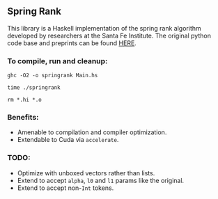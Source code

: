 ## Spring Rank

This library is a Haskell implementation of the spring rank algorithm
developed by researchers at the Santa Fe Institute. The original python
code base and preprints can be found [HERE](https://github.com/cdebacco/SpringRank).

### To compile, run and cleanup:
`ghc -O2 -o springrank Main.hs`

`time ./springrank`

`rm *.hi *.o`

### Benefits:
- Amenable to compilation and compiler optimization.
- Extendable to Cuda via `accelerate`.

### TODO:
- Optimize with unboxed vectors rather than lists.
- Extend to accept `alpha`, `l0` and `l1` params like the original.
- Extend to accept non-`Int` tokens.